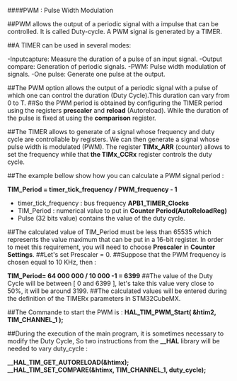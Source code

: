 ####PWM : Pulse Width Modulation

##PWM allows the output of a periodic signal with a impulse that can be controlled. It is called Duty-cycle. A PWM signal is generated by a TIMER.

##A TIMER can be used in several modes:

-Inputcapture: Measure the duration of a pulse of an input signal.
-Output compare: Generation of periodic signals.
-PWM: Pulse width modulation of signals.
-One pulse: Generate one pulse at the output.

##The PWM option allows the output of a periodic signal with a pulse of which one can control the duration (Duty Cycle).This duration can vary from 0 to T.
##So the PWM period is obtained by configuring the TIMER period using the registers **prescaler** and **reload** (Autoreload). While the duration of the pulse is fixed at using the **comparison** register.

##The TIMER allows to generate of a signal whose frequency and duty cycle are controllable by registers. We can then generate a signal whose pulse width is modulated (PWM). The register **TIMx_ARR** (counter) allows to set the frequency while that **the TIMx_CCRx** register controls the duty cycle.

##The example bellow show how you can calculate a PWM signal period : 

**TIM_Period = timer_tick_frequency / PWM_frequency - 1**

* timer_tick_frequency : bus frequency **APB1_TIMER_Clocks**
* TIM_Period : numerical value to put in **Counter Period(AutoReloadReg)**
* Pulse (32 bits value) contains the value of the duty cycle.

##The calculated value of TIM_Period must be less than 65535 which represents the value maximum that can be put in a 16-bit register. In order to meet this requirement, you will need to choose **Prescaler** in **Counter Settings**.
##Let's set Prescaler = 0.
##Suppose that the PWM frequency is chosen equal to 10 KHz, then :

**TIM_Period= 64 000 000 / 10 000 -1 = 6399**
##The value of the Duty Cycle will be between [ 0 and 6399 ], let's take this value very close to 50%, it will be around 3199.
##The calculated values will be entered during the definition of the TIMERx parameters in STM32CubeMX.

##The Commande to start the PWM is :
**HAL_TIM_PWM_Start( &htim2, TIM_CHANNEL_1 );**

##During the execution of the main program, it is sometimes necessary to modify the Duty Cycle, So two instructions from the **__HAL** library will be needed to vary duty_cycle :

**__HAL_TIM_GET_AUTORELOAD(&htimx);**
**__HAL_TIM_SET_COMPARE(&htimx, TIM_CHANNEL_1, duty_cycle);**

